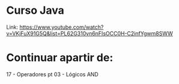 # Curso Java

Link:
https://www.youtube.com/watch?v=VKjFuX91G5Q&list=PL62G310vn6nFIsOCC0H-C2infYgwm8SWW

# Continuar apartir de:
17 - Operadores pt 03 - Lógicos AND